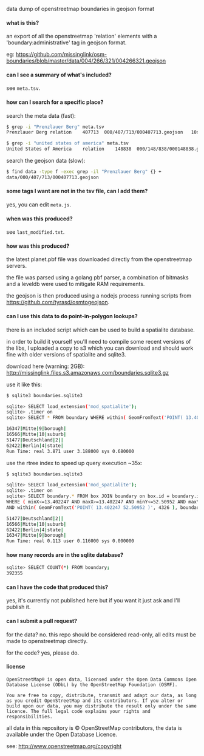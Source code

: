 
data dump of openstreetmap boundaries in geojson format

#### what is this?

an export of all the openstreetmap 'relation' elements with a 'boundary:administrative' tag in geojson format.

eg: https://github.com/missinglink/osm-boundaries/blob/master/data/004/266/321/004266321.geojson

#### can I see a summary of what's included?

see `meta.tsv`.

#### how can I search for a specific place?

search the meta data (fast):

```bash
$ grep -i "Prenzlauer Berg" meta.tsv
Prenzlauer Berg	relation	407713	000/407/713/000407713.geojson	10suburb

$ grep -i "united states of america" meta.tsv
United States of America	relation	148838	000/148/838/000148838.geojson	2		
```

search the geojson data (slow):

```bash
$ find data -type f -exec grep -il "Prenzlauer Berg" {} +
data/000/407/713/000407713.geojson
```

#### some tags I want are not in the tsv file, can I add them?

yes, you can edit `meta.js`.

#### when was this produced?

see `last_modified.txt`.

#### how was this produced?

the latest planet.pbf file was downloaded directly from the openstreetmap servers.

the file was parsed using a golang pbf parser, a combination of bitmasks and a leveldb were used to mitigate RAM requirements.

the geojson is then produced using a nodejs process running scripts from https://github.com/tyrasd/osmtogeojson.

#### can I use this data to do point-in-polygon lookups?

there is an included script which can be used to build a spatialite database.

in order to build it yourself you'll need to compile some recent versions of the libs, I uploaded a copy to s3 which you can download and should work fine with older versions of spatialite and sqlite3.

download here (warning: 2GB): http://missinglink.files.s3.amazonaws.com/boundaries.sqlite3.gz

use it like this:

```bash
$ sqlite3 boundaries.sqlite3

sqlite> SELECT load_extension('mod_spatialite');
sqlite> .timer on
sqlite> SELECT * FROM boundary WHERE within( GeomFromText('POINT( 13.402247 52.50952 )', 4326), boundary.geom );

16347|Mitte|9|borough|
16566|Mitte|10|suburb|
51477|Deutschland|2||
62422|Berlin|4|state|
Run Time: real 3.871 user 3.188000 sys 0.680000
```

use the rtree index to speed up query execution ~35x:

```bash
$ sqlite3 boundaries.sqlite3

sqlite> SELECT load_extension('mod_spatialite');
sqlite> .timer on
sqlite> SELECT boundary.* FROM box JOIN boundary on box.id = boundary.id
WHERE ( minX<=13.402247 AND maxX>=13.402247 AND minY<=52.50952 AND maxY>=52.50952 )
AND within( GeomFromText('POINT( 13.402247 52.50952 )', 4326 ), boundary.geom );

51477|Deutschland|2||
16566|Mitte|10|suburb|
62422|Berlin|4|state|
16347|Mitte|9|borough|
Run Time: real 0.113 user 0.116000 sys 0.000000
```

#### how many records are in the sqlite database?

```bash
sqlite> SELECT COUNT(*) FROM boundary;
392355
```

#### can I have the code that produced this?

yes, it's currently not published here but if you want it just ask and I'll publish it.

#### can I submit a pull request?

for the data? no. this repo should be considered read-only, all edits must be made to openstreetmap directly.

for the code? yes, please do.

#### license

```
OpenStreetMap® is open data, licensed under the Open Data Commons Open Database License (ODbL) by the OpenStreetMap Foundation (OSMF).

You are free to copy, distribute, transmit and adapt our data, as long as you credit OpenStreetMap and its contributors. If you alter or build upon our data, you may distribute the result only under the same licence. The full legal code explains your rights and responsibilities.
```

all data in this repository is © OpenStreetMap contributors, the data is available under the Open Database Licence.

see: http://www.openstreetmap.org/copyright

